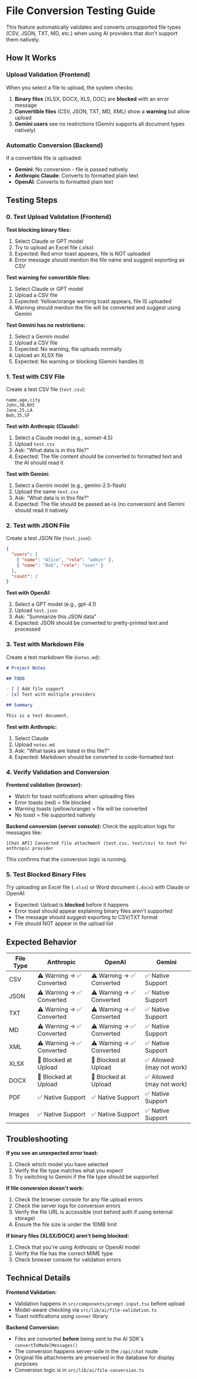 # File Conversion Testing Guide

This feature automatically validates and converts unsupported file types (CSV, JSON, TXT, MD, etc.) when using AI providers that don't support them natively.

## How It Works

### Upload Validation (Frontend)
When you select a file to upload, the system checks:
1. **Binary files** (XLSX, DOCX, XLS, DOC) are **blocked** with an error message
2. **Convertible files** (CSV, JSON, TXT, MD, XML) show a **warning** but allow upload
3. **Gemini users** see no restrictions (Gemini supports all document types natively)

### Automatic Conversion (Backend)
If a convertible file is uploaded:
- **Gemini**: No conversion - file is passed natively
- **Anthropic Claude**: Converts to formatted plain text
- **OpenAI**: Converts to formatted plain text

## Testing Steps

### 0. Test Upload Validation (Frontend)

**Test blocking binary files:**
1. Select Claude or GPT model
2. Try to upload an Excel file (.xlsx)
3. Expected: Red error toast appears, file is NOT uploaded
4. Error message should mention the file name and suggest exporting as CSV

**Test warning for convertible files:**
1. Select Claude or GPT model  
2. Upload a CSV file
3. Expected: Yellow/orange warning toast appears, file IS uploaded
4. Warning should mention the file will be converted and suggest using Gemini

**Test Gemini has no restrictions:**
1. Select a Gemini model
2. Upload a CSV file
3. Expected: No warning, file uploads normally
4. Upload an XLSX file
5. Expected: No warning or blocking (Gemini handles it)

### 1. Test with CSV File

Create a test CSV file (`test.csv`):

```csv
name,age,city
John,30,NYC
Jane,25,LA
Bob,35,SF
```

**Test with Anthropic (Claude):**

1. Select a Claude model (e.g., sonnet-4.5)
2. Upload `test.csv`
3. Ask: "What data is in this file?"
4. Expected: The file content should be converted to formatted text and the AI should read it

**Test with Gemini:**

1. Select a Gemini model (e.g., gemini-2.5-flash)
2. Upload the same `test.csv`
3. Ask: "What data is in this file?"
4. Expected: The file should be passed as-is (no conversion) and Gemini should read it natively

### 2. Test with JSON File

Create a test JSON file (`test.json`):

```json
{
  "users": [
    { "name": "Alice", "role": "admin" },
    { "name": "Bob", "role": "user" }
  ],
  "count": 2
}
```

**Test with OpenAI:**

1. Select a GPT model (e.g., gpt-4.1)
2. Upload `test.json`
3. Ask: "Summarize this JSON data"
4. Expected: JSON should be converted to pretty-printed text and processed

### 3. Test with Markdown File

Create a test markdown file (`notes.md`):

```markdown
# Project Notes

## TODO

- [ ] Add file support
- [x] Test with multiple providers

## Summary

This is a test document.
```

**Test with Anthropic:**

1. Select Claude
2. Upload `notes.md`
3. Ask: "What tasks are listed in this file?"
4. Expected: Markdown should be converted to code-formatted text

### 4. Verify Validation and Conversion

**Frontend validation (browser):**
- Watch for toast notifications when uploading files
- Error toasts (red) = file blocked
- Warning toasts (yellow/orange) = file will be converted
- No toast = file supported natively

**Backend conversion (server console):**
Check the application logs for messages like:
```
[Chat API] Converted file attachment (test.csv, text/csv) to text for anthropic provider
```

This confirms that the conversion logic is running.

### 5. Test Blocked Binary Files

Try uploading an Excel file (`.xlsx`) or Word document (`.docx`) with Claude or OpenAI:

- Expected: Upload is **blocked** before it happens
- Error toast should appear explaining binary files aren't supported
- The message should suggest exporting to CSV/TXT format
- File should NOT appear in the upload list

## Expected Behavior

| File Type | Anthropic                        | OpenAI                           | Gemini                     |
| --------- | -------------------------------- | -------------------------------- | -------------------------- |
| CSV       | ⚠️ Warning → ✅ Converted        | ⚠️ Warning → ✅ Converted        | ✅ Native Support          |
| JSON      | ⚠️ Warning → ✅ Converted        | ⚠️ Warning → ✅ Converted        | ✅ Native Support          |
| TXT       | ⚠️ Warning → ✅ Converted        | ⚠️ Warning → ✅ Converted        | ✅ Native Support          |
| MD        | ⚠️ Warning → ✅ Converted        | ⚠️ Warning → ✅ Converted        | ✅ Native Support          |
| XML       | ⚠️ Warning → ✅ Converted        | ⚠️ Warning → ✅ Converted        | ✅ Native Support          |
| XLSX      | 🚫 Blocked at Upload             | 🚫 Blocked at Upload             | ✅ Allowed (may not work)  |
| DOCX      | 🚫 Blocked at Upload             | 🚫 Blocked at Upload             | ✅ Allowed (may not work)  |
| PDF       | ✅ Native Support                | ✅ Native Support                | ✅ Native Support          |
| Images    | ✅ Native Support                | ✅ Native Support                | ✅ Native Support          |

## Troubleshooting

**If you see an unexpected error toast:**
1. Check which model you have selected
2. Verify the file type matches what you expect
3. Try switching to Gemini if the file type should be supported

**If file conversion doesn't work:**
1. Check the browser console for any file upload errors
2. Check the server logs for conversion errors
3. Verify the file URL is accessible (not behind auth if using external storage)
4. Ensure the file size is under the 10MB limit

**If binary files (XLSX/DOCX) aren't being blocked:**
1. Check that you're using Anthropic or OpenAI model
2. Verify the file has the correct MIME type
3. Check browser console for validation errors

## Technical Details

**Frontend Validation:**
- Validation happens in `src/components/prompt-input.tsx` before upload
- Model-aware checking via `src/lib/ai/file-validation.ts`
- Toast notifications using `sonner` library

**Backend Conversion:**
- Files are converted **before** being sent to the AI SDK's `convertToModelMessages()`
- The conversion happens server-side in the `/api/chat` route
- Original file attachments are preserved in the database for display purposes
- Conversion logic is in `src/lib/ai/file-conversion.ts`
